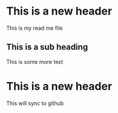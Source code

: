 # This is a new header

This is my read me file

## This is a sub heading

This is some more text

# This is a new header

This will sync to github
